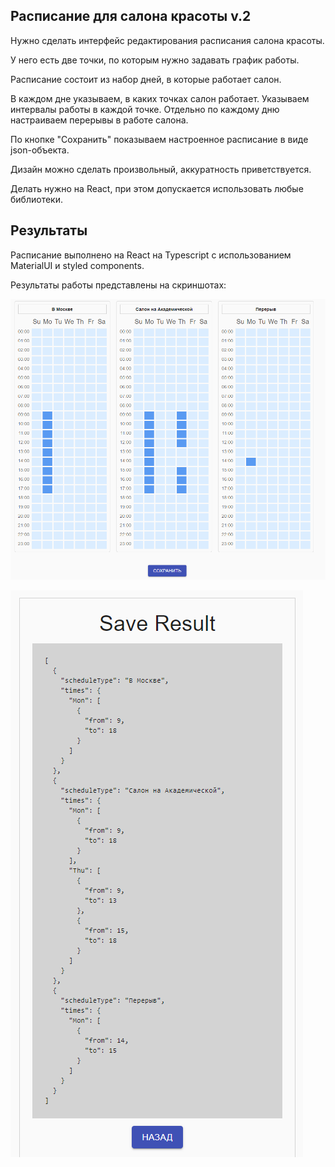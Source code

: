 ## Расписание для салона красоты v.2


Нужно сделать интерфейс редактирования расписания салона красоты.

У него есть две точки, по которым нужно задавать график работы.

Расписание состоит из набор дней, в которые работает салон.

В каждом дне указываем, в каких точках салон работает.
Указываем интервалы работы в каждой точке.
Отдельно по каждому дню настраиваем перерывы в работе салона.

По кнопке "Сохранить" показываем настроенное расписание в виде json-объекта.

Дизайн можно сделать произвольный, аккуратность приветствуется.

Делать нужно на React, при этом допускается использовать любые библиотеки.


## Результаты

Расписание выполнено на React на Typescript c использованием MaterialUI
и styled components.

Результаты работы представлены на скриншотах:

![Основной интерфейс](https://github.com/rafaele85/salon-schedule-v2/blob/master/screens/screenshot3.PNG?raw=true)

![Результирующий JSON](https://github.com/rafaele85/salon-schedule-v2/blob/master/screens/screenshot4.PNG?raw=true)

